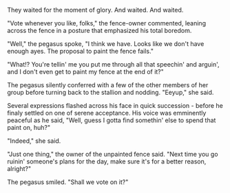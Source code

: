They waited for the moment of glory. And waited. And waited.

"Vote whenever you like, folks," the fence-owner commented, leaning across the fence in a posture that emphasized his total boredom.

"Well," the pegasus spoke, "I think we have. Looks like we don't have enough ayes. The proposal to paint the fence fails."

"What!? You're tellin' me you put me through all that speechin' and arguin', and I don't even get to paint my fence at the end of it?"

The pegasus silently conferred with a few of the other members of her group before turning back to the stallion and nodding. "Eeyup," she said.

Several expressions flashed across his face in quick succession - before he finaly settled on one of serene acceptance. His voice was emminently peaceful as he said, "Well, guess I gotta find somethin' else to spend that paint on, huh?"

"Indeed," she said.

"Just one thing," the owner of the unpainted fence said. "Next time you go ruinin' someone's plans for the day, make sure it's for a better reason, alright?"

The pegasus smiled. "Shall we vote on it?"